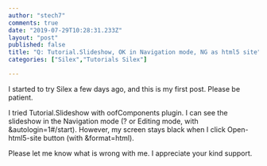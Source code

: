 ```yaml
---
author: "stech7"
comments: true
date: "2019-07-29T10:28:31.233Z"
layout: "post"
published: false
title: "Q: Tutorial.Slideshow, OK in Navigation mode, NG as html5 site"
categories: ["Silex","Tutorials Silex"]

---
```

I started to try Silex a few days ago, and this is my first post. Please be patient.

I tried Tutorial.Slideshow with oofComponents plugin. I can see the slideshow in the Navigation mode (? or Editing mode, with &autologin=1#/start). However, my screen stays black when I click Open-html5-site button (with &format=html).

Please let me know what is wrong with me. I appreciate your kind support.


